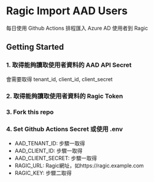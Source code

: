 # Ragic Import AAD Users
每日使用 Github Actions 排程匯入 Azure AD 使用者到 Ragic

## Getting Started
### 1. 取得能夠讀取使用者資料的 AAD API Secret
會需要取得 tenant_id, client_id, client_secret
### 2. 取得能夠讀取使用者資料的 Ragic Token 
### 3. Fork this repo
### 4. Set Github Actions Secret 或使用 .env
- AAD_TENANT_ID: 步驟一取得
- AAD_CLIENT_ID: 步驟一取得
- AAD_CLIENT_SECRET: 步驟一取得
- RAGIC_URL: Ragic網址，如https://ragic.example.com
- RAGIC_KEY: 步驟二取得
